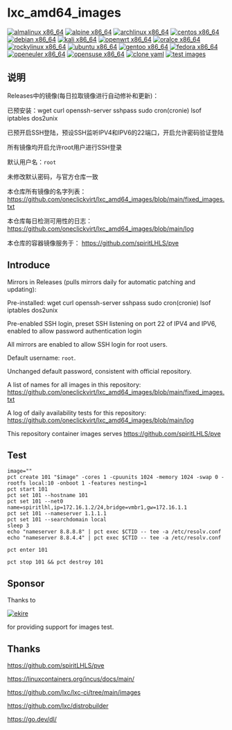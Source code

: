 # lxc_amd64_images

[![almalinux x86_64](https://github.com/oneclickvirt/lxc_amd64_images/actions/workflows/almalinux_x86_64.yml/badge.svg)](https://github.com/oneclickvirt/lxc_amd64_images/actions/workflows/almalinux_x86_64.yml) [![alpine x86_64](https://github.com/oneclickvirt/lxc_amd64_images/actions/workflows/alpine_x86_64.yml/badge.svg)](https://github.com/oneclickvirt/lxc_amd64_images/actions/workflows/alpine_x86_64.yml) [![archlinux x86_64](https://github.com/oneclickvirt/lxc_amd64_images/actions/workflows/archlinux_x86_64.yml/badge.svg)](https://github.com/oneclickvirt/lxc_amd64_images/actions/workflows/archlinux_x86_64.yml) [![centos x86_64](https://github.com/oneclickvirt/lxc_amd64_images/actions/workflows/centos_x86_64.yml/badge.svg)](https://github.com/oneclickvirt/lxc_amd64_images/actions/workflows/centos_x86_64.yml) [![debian x86_64](https://github.com/oneclickvirt/lxc_amd64_images/actions/workflows/debian_x86_64.yml/badge.svg)](https://github.com/oneclickvirt/lxc_amd64_images/actions/workflows/debian_x86_64.yml) [![kali x86_64](https://github.com/oneclickvirt/lxc_amd64_images/actions/workflows/kali_x86_64.yml/badge.svg)](https://github.com/oneclickvirt/lxc_amd64_images/actions/workflows/kali_x86_64.yml) [![openwrt x86_64](https://github.com/oneclickvirt/lxc_amd64_images/actions/workflows/openwrt_x86_64.yml/badge.svg)](https://github.com/oneclickvirt/lxc_amd64_images/actions/workflows/openwrt_x86_64.yml) [![oralce x86_64](https://github.com/oneclickvirt/lxc_amd64_images/actions/workflows/oralce_x86_64.yml/badge.svg)](https://github.com/oneclickvirt/lxc_amd64_images/actions/workflows/oralce_x86_64.yml) [![rockylinux x86_64](https://github.com/oneclickvirt/lxc_amd64_images/actions/workflows/rockylinux_x86_64.yml/badge.svg)](https://github.com/oneclickvirt/lxc_amd64_images/actions/workflows/rockylinux_x86_64.yml) [![ubuntu x86_64](https://github.com/oneclickvirt/lxc_amd64_images/actions/workflows/ubuntu_x86_64.yml/badge.svg)](https://github.com/oneclickvirt/lxc_amd64_images/actions/workflows/ubuntu_x86_64.yml) [![gentoo x86_64](https://github.com/oneclickvirt/lxc_amd64_images/actions/workflows/gentoo_x86_64.yml/badge.svg)](https://github.com/oneclickvirt/lxc_amd64_images/actions/workflows/gentoo_x86_64.yml) [![fedora x86_64](https://github.com/oneclickvirt/lxc_amd64_images/actions/workflows/fedora_x86_64.yml/badge.svg)](https://github.com/oneclickvirt/lxc_amd64_images/actions/workflows/fedora_x86_64.yml) [![openeuler x86_64](https://github.com/oneclickvirt/lxc_amd64_images/actions/workflows/openeuler_x86_64.yml/badge.svg)](https://github.com/oneclickvirt/lxc_amd64_images/actions/workflows/openeuler_x86_64.yml) [![opensuse x86_64](https://github.com/oneclickvirt/lxc_amd64_images/actions/workflows/opensuse_x86_64.yml/badge.svg)](https://github.com/oneclickvirt/lxc_amd64_images/actions/workflows/opensuse_x86_64.yml) [![clone yaml](https://github.com/oneclickvirt/lxc_amd64_images/actions/workflows/clone_yaml.yml/badge.svg)](https://github.com/oneclickvirt/lxc_amd64_images/actions/workflows/clone_yaml.yml) [![test images](https://github.com/oneclickvirt/lxc_amd64_images/actions/workflows/test.yml/badge.svg)](https://github.com/oneclickvirt/lxc_amd64_images/actions/workflows/test.yml)

## 说明

Releases中的镜像(每日拉取镜像进行自动修补和更新)：

已预安装：wget curl openssh-server sshpass sudo cron(cronie) lsof iptables dos2unix

已预开启SSH登陆，预设SSH监听IPV4和IPV6的22端口，开启允许密码验证登陆

所有镜像均开启允许root用户进行SSH登录

默认用户名：```root```

未修改默认密码，与官方仓库一致

本仓库所有镜像的名字列表：https://github.com/oneclickvirt/lxc_amd64_images/blob/main/fixed_images.txt

本仓库每日检测可用性的日志：https://github.com/oneclickvirt/lxc_amd64_images/blob/main/log

本仓库的容器镜像服务于： https://github.com/spiritLHLS/pve

## Introduce

Mirrors in Releases (pulls mirrors daily for automatic patching and updating):

Pre-installed: wget curl openssh-server sshpass sudo cron(cronie) lsof iptables dos2unix

Pre-enabled SSH login, preset SSH listening on port 22 of IPV4 and IPV6, enabled to allow password authentication login

All mirrors are enabled to allow SSH login for root users.

Default username: ```root```.

Unchanged default password, consistent with official repository.

A list of names for all images in this repository: https://github.com/oneclickvirt/lxc_amd64_images/blob/main/fixed_images.txt

A log of daily availability tests for this repository: https://github.com/oneclickvirt/lxc_amd64_images/blob/main/log

This repository container images serves https://github.com/spiritLHLS/pve

## Test

```
image=""
pct create 101 "$image" -cores 1 -cpuunits 1024 -memory 1024 -swap 0 -rootfs local:10 -onboot 1 -features nesting=1
pct start 101
pct set 101 --hostname 101
pct set 101 --net0 name=spiritlhl,ip=172.16.1.2/24,bridge=vmbr1,gw=172.16.1.1
pct set 101 --nameserver 1.1.1.1
pct set 101 --searchdomain local
sleep 3
echo "nameserver 8.8.8.8" | pct exec $CTID -- tee -a /etc/resolv.conf
echo "nameserver 8.8.4.4" | pct exec $CTID -- tee -a /etc/resolv.conf
```

```
pct enter 101
```

```
pct stop 101 && pct destroy 101
```

## Sponsor

Thanks to 

<a href="https://ekire.net/" target="_blank">
  <img src="https://ekire.net/assets/img/bl.png" alt="ekire">
</a>

for providing support for images test.

## Thanks

https://github.com/spiritLHLS/pve

https://linuxcontainers.org/incus/docs/main/

https://github.com/lxc/lxc-ci/tree/main/images

https://github.com/lxc/distrobuilder

https://go.dev/dl/
